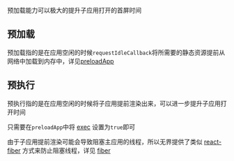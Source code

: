 预加载能力可以极大的提升子应用打开的首屏时间

## 预加载

预加载指的是在应用空闲的时候`requestIdleCallback`将所需要的静态资源提前从网络中加载到内存中，详见[preloadApp](/api/preloadApp.html)

## 预执行

预执行指的是在应用空闲的时候将子应用提前渲染出来，可以进一步提升子应用打开时间

只需要在`preloadApp`中将 [exec](/api/preloadApp.html#exec) 设置为`true`即可

由于子应用提前渲染可能会导致阻塞主应用的线程，所以无界提供了类似 [react-fiber](https://github.com/acdlite/react-fiber-architecture) 方式来防止阻塞线程，详见 [fiber](/api/startApp.html#fiber)
